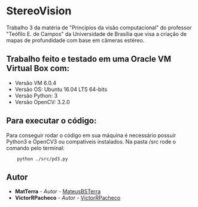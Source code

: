 # StereoVision
Trabalho 3 da matéria de "Princípios da visão computacional" do professor "Teófilo E. de Campos" da Universidade de Brasília que visa a criação de mapas de profundidade com base em câmeras estéreo.

## Trabalho feito e testado em uma Oracle VM Virtual Box com:
* Versão VM 6.0.4
* Versão OS: Ubuntu 16.04 LTS 64-bits
* Versão Python: 3
* Versão OpenCV: 3.2.0
	
## Para executar o código:
Para conseguir rodar o código em sua máquina é necessário possuir Python3 e OpenCV3 ou compativeis instalados. 
Na pasta /src rode o comando pelo terminal:
```
	python ./src/pd3.py
```

## Autor

* **MatTerra** - *Autor* - [MateusBSTerra](https://github.com/MatTerra)
* **VictorRPacheco** - *Autor* - [VictorRPacheco](https://github.com/VictorRPacheco)
